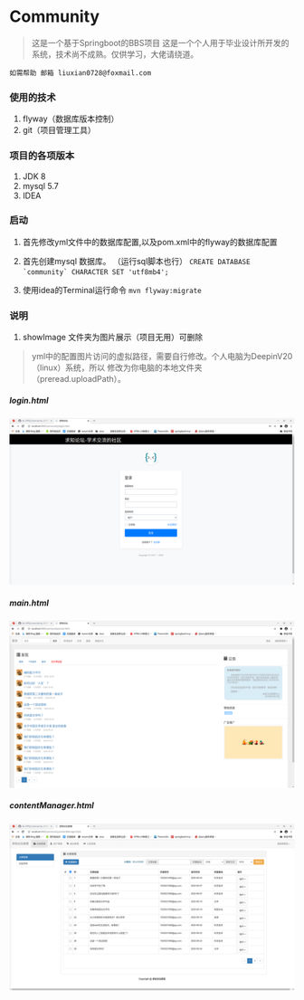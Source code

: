 # Community
> 这是一个基于Springboot的BBS项目
> 这是一个个人用于毕业设计所开发的系统，技术尚不成熟。仅供学习，大佬请绕道。

``如需帮助 邮箱 liuxian0728@foxmail.com``

### 使用的技术
1. flyway（数据库版本控制）
2. git（项目管理工具）


### 项目的各项版本
1. JDK 8
2. mysql 5.7
3. IDEA 

### 启动
1. 首先修改yml文件中的数据库配置,以及pom.xml中的flyway的数据库配置
2. 首先创建mysql 数据库。
（运行sql脚本也行）
``CREATE DATABASE `community` CHARACTER SET 'utf8mb4';
``

3. 使用idea的Terminal运行命令
``mvn flyway:migrate
``

### 说明
1. showImage 文件夹为图片展示（项目无用）可删除
> yml中的配置图片访问的虚拟路径，需要自行修改。个人电脑为DeepinV20（linux）系统，所以
>修改为你电脑的本地文件夹（preread.uploadPath）。
##### login.html
![image](https://github.com/An-OPQ/community/blob/master/showImage/login.png)
##### main.html
![image](https://github.com/An-OPQ/community/blob/master/showImage/main.png)
##### contentManager.html
![image](https://github.com/An-OPQ/community/blob/master/showImage/manager.png)

